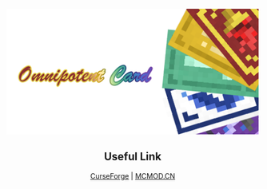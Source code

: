 ![Cover](ghassets/Github%20Social%20Preview.png)

<h2 align="center">Useful Link</h2>

<p align="center"><a href="https://www.curseforge.com/minecraft/mc-mods/omnipotent-card">CurseForge</a> | <a href="">MCMOD.CN</a></p>

